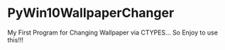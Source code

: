 # PyWin10WallpaperChanger

My First Program for Changing Wallpaper via CTYPES... So Enjoy to use this!!!
